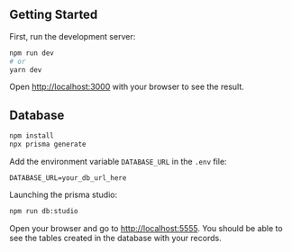 ## Getting Started

First, run the development server:

```bash
npm run dev
# or
yarn dev
```

Open [http://localhost:3000](http://localhost:3000) with your browser to see the result.

## Database

```bash
npm install
npx prisma generate
```

Add the environment variable `DATABASE_URL` in the `.env` file:

```
DATABASE_URL=your_db_url_here
```

Launching the prisma studio:

```bash
npm run db:studio
```

Open your browser and go to [http://localhost:5555](http://localhost:5555).
You should be able to see the tables created in the database with your records.

